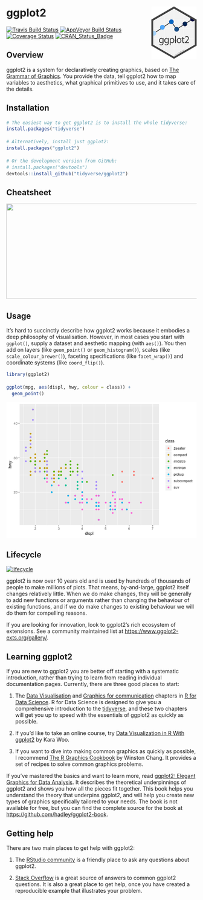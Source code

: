 
<!-- README.md is generated from README.Rmd. Please edit that file -->

# ggplot2 <img src="man/figures/logo.png" align="right" width="120" />

[![Travis Build
Status](https://travis-ci.org/tidyverse/ggplot2.svg?branch=master)](https://travis-ci.org/tidyverse/ggplot2)
[![AppVeyor Build
Status](https://ci.appveyor.com/api/projects/status/github/tidyverse/ggplot2?branch=master&svg=true)](https://ci.appveyor.com/project/tidyverse/ggplot2)
[![Coverage
Status](https://img.shields.io/codecov/c/github/tidyverse/ggplot2/master.svg)](https://codecov.io/github/tidyverse/ggplot2?branch=master)
[![CRAN\_Status\_Badge](https://www.r-pkg.org/badges/version/ggplot2)](https://cran.r-project.org/package=ggplot2)

## Overview

ggplot2 is a system for declaratively creating graphics, based on [The
Grammar of Graphics](https://amzn.to/2ef1eWp). You provide the data,
tell ggplot2 how to map variables to aesthetics, what graphical
primitives to use, and it takes care of the details.

## Installation

``` r
# The easiest way to get ggplot2 is to install the whole tidyverse:
install.packages("tidyverse")

# Alternatively, install just ggplot2:
install.packages("ggplot2")

# Or the development version from GitHub:
# install.packages("devtools")
devtools::install_github("tidyverse/ggplot2")
```

## Cheatsheet

<a href="https://github.com/rstudio/cheatsheets/blob/master/data-visualization-2.1.pdf"><img src="https://raw.githubusercontent.com/rstudio/cheatsheets/master/pngs/thumbnails/data-visualization-cheatsheet-thumbs.png" width="630" height="252"/></a>

## Usage

It’s hard to succinctly describe how ggplot2 works because it embodies a
deep philosophy of visualisation. However, in most cases you start with
`ggplot()`, supply a dataset and aesthetic mapping (with `aes()`). You
then add on layers (like `geom_point()` or `geom_histogram()`), scales
(like `scale_colour_brewer()`), faceting specifications (like
`facet_wrap()`) and coordinate systems (like `coord_flip()`).

``` r
library(ggplot2)

ggplot(mpg, aes(displ, hwy, colour = class)) + 
  geom_point()
```

![](man/figures/README-example-1.png)<!-- -->

## Lifecycle

[![lifecycle](https://img.shields.io/badge/lifecycle-stable-brightgreen.svg)](https://www.tidyverse.org/lifecycle/#stable)

ggplot2 is now over 10 years old and is used by hundreds of thousands of
people to make millions of plots. That means, by-and-large, ggplot2
itself changes relatively little. When we do make changes, they will be
generally to add new functions or arguments rather than changing the
behaviour of existing functions, and if we do make changes to existing
behaviour we will do them for compelling reasons.

If you are looking for innovation, look to ggplot2’s rich ecosystem of
extensions. See a community maintained list at
<https://www.ggplot2-exts.org/gallery/>.

## Learning ggplot2

If you are new to ggplot2 you are better off starting with a systematic
introduction, rather than trying to learn from reading individual
documentation pages. Currently, there are three good places to start:

1.  The [Data
    Visualisation](https://r4ds.had.co.nz/data-visualisation.html) and
    [Graphics for
    communication](https://r4ds.had.co.nz/graphics-for-communication.html)
    chapters in [R for Data Science](https://r4ds.had.co.nz). R for Data
    Science is designed to give you a comprehensive introduction to the
    [tidyverse](https://tidyverse.org), and these two chapters will get
    you up to speed with the essentials of ggplot2 as quickly as
    possible.

2.  If you’d like to take an online course, try [Data Visualization in R
    With ggplot2](https://shop.oreilly.com/product/0636920052807.do) by
    Kara Woo.

3.  If you want to dive into making common graphics as quickly as
    possible, I recommend [The R Graphics
    Cookbook](https://amzn.to/2TU78ip) by Winston Chang. It provides a
    set of recipes to solve common graphics problems.

If you’ve mastered the basics and want to learn more, read [ggplot2:
Elegant Graphics for Data Analysis](https://amzn.to/2fncG50). It
describes the theoretical underpinnings of ggplot2 and shows you how all
the pieces fit together. This book helps you understand the theory that
underpins ggplot2, and will help you create new types of graphics
specifically tailored to your needs. The book is not available for free,
but you can find the complete source for the book at
<https://github.com/hadley/ggplot2-book>.

## Getting help

There are two main places to get help with ggplot2:

1.  The [RStudio community](https://community.rstudio.com/) is a
    friendly place to ask any questions about ggplot2.

2.  [Stack
    Overflow](https://stackoverflow.com/questions/tagged/ggplot2?sort=frequent&pageSize=50)
    is a great source of answers to common ggplot2 questions. It is also
    a great place to get help, once you have created a reproducible
    example that illustrates your problem.
